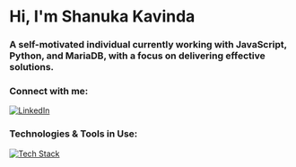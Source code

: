 <h1>Hi, I'm Shanuka Kavinda</h1>
<h3>A self-motivated individual currently working with JavaScript, Python, and MariaDB, with a focus on delivering effective solutions.</h3>

<h3 align="left">Connect with me:</h3>
<p align="left">
  <a href="https://linkedin.com/in/shanukafd" target="_blank">
    <img src="https://skillicons.dev/icons?i=linkedin" alt="LinkedIn">
  </a>
</p>

<h3 align="left">Technologies & Tools in Use: </h3>
<p align="left">
  <a href="https://skillicons.dev">
    <img src="https://skillicons.dev/icons?i=js,py,flask,css,html,linux,vscode" alt="Tech Stack">
  </a>
</p>
